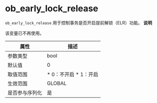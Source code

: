 ob_early_lock_release 
==========================================

`ob_early_lock_release` 用于控制事务是否开启提前解锁（ELR）功能。
**说明**



该变量已不再使用。


| **属性**  |                                                 **描述**                                                 |
|---------|--------------------------------------------------------------------------------------------------------|
| 参数类型    | bool                                                                                                   |
| 默认值     | 0                                                                                                      |
| 取值范围    | * 0：不开启   * 1：开启    |
| 生效范围    | GLOBAL                                                                                                 |
| 是否参与序列化 | 是                                                                                                      |


